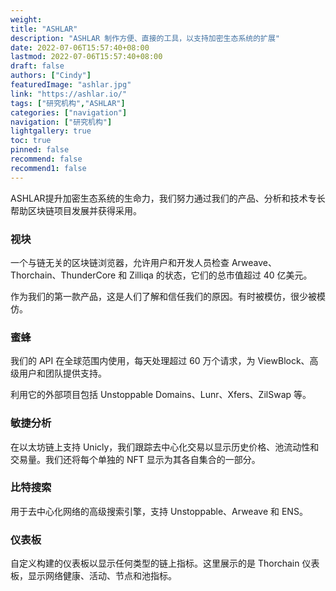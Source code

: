 ```yaml
---
weight: 
title: "ASHLAR"
description: "ASHLAR 制作方便、直接的工具，以支持加密生态系统的扩展"
date: 2022-07-06T15:57:40+08:00
lastmod: 2022-07-06T15:57:40+08:00
draft: false
authors: ["Cindy"]
featuredImage: "ashlar.jpg"
link: "https://ashlar.io/"
tags: ["研究机构","ASHLAR"]
categories: ["navigation"]
navigation: ["研究机构"]
lightgallery: true
toc: true
pinned: false
recommend: false
recommend1: false
---
```


ASHLAR提升加密生态系统的生命力，我们努力通过我们的产品、分析和技术专长帮助区块链项目发展并获得采用。

### 视块

一个与链无关的区块链浏览器，允许用户和开发人员检查 Arweave、Thorchain、ThunderCore 和 Zilliqa 的状态，它们的总市值超过 40 亿美元。

作为我们的第一款产品，这是人们了解和信任我们的原因。有时被模仿，很少被模仿。

### 蜜蜂

我们的 API 在全球范围内使用，每天处理超过 60 万个请求，为 ViewBlock、高级用户和团队提供支持。

利用它的外部项目包括 Unstoppable Domains、Lunr、Xfers、ZilSwap 等。

### 敏捷分析

在以太坊链上支持 Unicly，我们跟踪去中心化交易以显示历史价格、池流动性和交易量。我们还将每个单独的 NFT 显示为其各自集合的一部分。

### 比特搜索

用于去中心化网络的高级搜索引擎，支持 Unstoppable、Arweave 和 ENS。

### 仪表板

自定义构建的仪表板以显示任何类型的链上指标。这里展示的是 Thorchain 仪表板，显示网络健康、活动、节点和池指标。